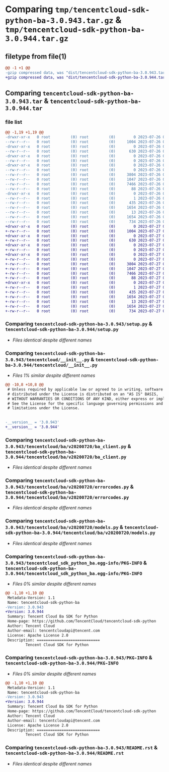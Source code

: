 # Comparing `tmp/tencentcloud-sdk-python-ba-3.0.943.tar.gz` & `tmp/tencentcloud-sdk-python-ba-3.0.944.tar.gz`

## filetype from file(1)

```diff
@@ -1 +1 @@
-gzip compressed data, was "dist/tencentcloud-sdk-python-ba-3.0.943.tar", last modified: Wed Jul 26 00:31:03 2023, max compression
+gzip compressed data, was "dist/tencentcloud-sdk-python-ba-3.0.944.tar", last modified: Thu Jul 27 02:09:03 2023, max compression
```

## Comparing `tencentcloud-sdk-python-ba-3.0.943.tar` & `tencentcloud-sdk-python-ba-3.0.944.tar`

### file list

```diff
@@ -1,19 +1,19 @@
-drwxr-xr-x   0 root         (0) root         (0)        0 2023-07-26 00:31:03.000000 tencentcloud-sdk-python-ba-3.0.943/
--rw-r--r--   0 root         (0) root         (0)     1004 2023-07-26 00:31:03.000000 tencentcloud-sdk-python-ba-3.0.943/setup.py
-drwxr-xr-x   0 root         (0) root         (0)        0 2023-07-26 00:31:03.000000 tencentcloud-sdk-python-ba-3.0.943/tencentcloud/
--rw-r--r--   0 root         (0) root         (0)      630 2023-07-26 00:31:03.000000 tencentcloud-sdk-python-ba-3.0.943/tencentcloud/__init__.py
-drwxr-xr-x   0 root         (0) root         (0)        0 2023-07-26 00:31:03.000000 tencentcloud-sdk-python-ba-3.0.943/tencentcloud/ba/
--rw-r--r--   0 root         (0) root         (0)        0 2023-07-26 00:31:03.000000 tencentcloud-sdk-python-ba-3.0.943/tencentcloud/ba/__init__.py
-drwxr-xr-x   0 root         (0) root         (0)        0 2023-07-26 00:31:03.000000 tencentcloud-sdk-python-ba-3.0.943/tencentcloud/ba/v20200720/
--rw-r--r--   0 root         (0) root         (0)        0 2023-07-26 00:31:03.000000 tencentcloud-sdk-python-ba-3.0.943/tencentcloud/ba/v20200720/__init__.py
--rw-r--r--   0 root         (0) root         (0)     3804 2023-07-26 00:31:03.000000 tencentcloud-sdk-python-ba-3.0.943/tencentcloud/ba/v20200720/ba_client.py
--rw-r--r--   0 root         (0) root         (0)     1047 2023-07-26 00:31:03.000000 tencentcloud-sdk-python-ba-3.0.943/tencentcloud/ba/v20200720/errorcodes.py
--rw-r--r--   0 root         (0) root         (0)     7466 2023-07-26 00:31:03.000000 tencentcloud-sdk-python-ba-3.0.943/tencentcloud/ba/v20200720/models.py
--rw-r--r--   0 root         (0) root         (0)       88 2023-07-26 00:31:03.000000 tencentcloud-sdk-python-ba-3.0.943/setup.cfg
-drwxr-xr-x   0 root         (0) root         (0)        0 2023-07-26 00:31:03.000000 tencentcloud-sdk-python-ba-3.0.943/tencentcloud_sdk_python_ba.egg-info/
--rw-r--r--   0 root         (0) root         (0)        1 2023-07-26 00:31:03.000000 tencentcloud-sdk-python-ba-3.0.943/tencentcloud_sdk_python_ba.egg-info/dependency_links.txt
--rw-r--r--   0 root         (0) root         (0)      435 2023-07-26 00:31:03.000000 tencentcloud-sdk-python-ba-3.0.943/tencentcloud_sdk_python_ba.egg-info/SOURCES.txt
--rw-r--r--   0 root         (0) root         (0)     1654 2023-07-26 00:31:03.000000 tencentcloud-sdk-python-ba-3.0.943/tencentcloud_sdk_python_ba.egg-info/PKG-INFO
--rw-r--r--   0 root         (0) root         (0)       13 2023-07-26 00:31:03.000000 tencentcloud-sdk-python-ba-3.0.943/tencentcloud_sdk_python_ba.egg-info/top_level.txt
--rw-r--r--   0 root         (0) root         (0)     1654 2023-07-26 00:31:03.000000 tencentcloud-sdk-python-ba-3.0.943/PKG-INFO
--rw-r--r--   0 root         (0) root         (0)      734 2023-07-26 00:31:03.000000 tencentcloud-sdk-python-ba-3.0.943/README.rst
+drwxr-xr-x   0 root         (0) root         (0)        0 2023-07-27 02:09:03.000000 tencentcloud-sdk-python-ba-3.0.944/
+-rw-r--r--   0 root         (0) root         (0)     1004 2023-07-27 02:09:03.000000 tencentcloud-sdk-python-ba-3.0.944/setup.py
+drwxr-xr-x   0 root         (0) root         (0)        0 2023-07-27 02:09:03.000000 tencentcloud-sdk-python-ba-3.0.944/tencentcloud/
+-rw-r--r--   0 root         (0) root         (0)      630 2023-07-27 02:09:03.000000 tencentcloud-sdk-python-ba-3.0.944/tencentcloud/__init__.py
+drwxr-xr-x   0 root         (0) root         (0)        0 2023-07-27 02:09:03.000000 tencentcloud-sdk-python-ba-3.0.944/tencentcloud/ba/
+-rw-r--r--   0 root         (0) root         (0)        0 2023-07-27 02:09:03.000000 tencentcloud-sdk-python-ba-3.0.944/tencentcloud/ba/__init__.py
+drwxr-xr-x   0 root         (0) root         (0)        0 2023-07-27 02:09:03.000000 tencentcloud-sdk-python-ba-3.0.944/tencentcloud/ba/v20200720/
+-rw-r--r--   0 root         (0) root         (0)        0 2023-07-27 02:09:03.000000 tencentcloud-sdk-python-ba-3.0.944/tencentcloud/ba/v20200720/__init__.py
+-rw-r--r--   0 root         (0) root         (0)     3804 2023-07-27 02:09:03.000000 tencentcloud-sdk-python-ba-3.0.944/tencentcloud/ba/v20200720/ba_client.py
+-rw-r--r--   0 root         (0) root         (0)     1047 2023-07-27 02:09:03.000000 tencentcloud-sdk-python-ba-3.0.944/tencentcloud/ba/v20200720/errorcodes.py
+-rw-r--r--   0 root         (0) root         (0)     7466 2023-07-27 02:09:03.000000 tencentcloud-sdk-python-ba-3.0.944/tencentcloud/ba/v20200720/models.py
+-rw-r--r--   0 root         (0) root         (0)       88 2023-07-27 02:09:03.000000 tencentcloud-sdk-python-ba-3.0.944/setup.cfg
+drwxr-xr-x   0 root         (0) root         (0)        0 2023-07-27 02:09:03.000000 tencentcloud-sdk-python-ba-3.0.944/tencentcloud_sdk_python_ba.egg-info/
+-rw-r--r--   0 root         (0) root         (0)        1 2023-07-27 02:09:03.000000 tencentcloud-sdk-python-ba-3.0.944/tencentcloud_sdk_python_ba.egg-info/dependency_links.txt
+-rw-r--r--   0 root         (0) root         (0)      435 2023-07-27 02:09:03.000000 tencentcloud-sdk-python-ba-3.0.944/tencentcloud_sdk_python_ba.egg-info/SOURCES.txt
+-rw-r--r--   0 root         (0) root         (0)     1654 2023-07-27 02:09:03.000000 tencentcloud-sdk-python-ba-3.0.944/tencentcloud_sdk_python_ba.egg-info/PKG-INFO
+-rw-r--r--   0 root         (0) root         (0)       13 2023-07-27 02:09:03.000000 tencentcloud-sdk-python-ba-3.0.944/tencentcloud_sdk_python_ba.egg-info/top_level.txt
+-rw-r--r--   0 root         (0) root         (0)     1654 2023-07-27 02:09:03.000000 tencentcloud-sdk-python-ba-3.0.944/PKG-INFO
+-rw-r--r--   0 root         (0) root         (0)      734 2023-07-27 02:09:03.000000 tencentcloud-sdk-python-ba-3.0.944/README.rst
```

### Comparing `tencentcloud-sdk-python-ba-3.0.943/setup.py` & `tencentcloud-sdk-python-ba-3.0.944/setup.py`

 * *Files identical despite different names*

### Comparing `tencentcloud-sdk-python-ba-3.0.943/tencentcloud/__init__.py` & `tencentcloud-sdk-python-ba-3.0.944/tencentcloud/__init__.py`

 * *Files 1% similar despite different names*

```diff
@@ -10,8 +10,8 @@
 # Unless required by applicable law or agreed to in writing, software
 # distributed under the License is distributed on an "AS IS" BASIS,
 # WITHOUT WARRANTIES OR CONDITIONS OF ANY KIND, either express or implied.
 # See the License for the specific language governing permissions and
 # limitations under the License.
 
 
-__version__ = '3.0.943'
+__version__ = '3.0.944'
```

### Comparing `tencentcloud-sdk-python-ba-3.0.943/tencentcloud/ba/v20200720/ba_client.py` & `tencentcloud-sdk-python-ba-3.0.944/tencentcloud/ba/v20200720/ba_client.py`

 * *Files identical despite different names*

### Comparing `tencentcloud-sdk-python-ba-3.0.943/tencentcloud/ba/v20200720/errorcodes.py` & `tencentcloud-sdk-python-ba-3.0.944/tencentcloud/ba/v20200720/errorcodes.py`

 * *Files identical despite different names*

### Comparing `tencentcloud-sdk-python-ba-3.0.943/tencentcloud/ba/v20200720/models.py` & `tencentcloud-sdk-python-ba-3.0.944/tencentcloud/ba/v20200720/models.py`

 * *Files identical despite different names*

### Comparing `tencentcloud-sdk-python-ba-3.0.943/tencentcloud_sdk_python_ba.egg-info/PKG-INFO` & `tencentcloud-sdk-python-ba-3.0.944/tencentcloud_sdk_python_ba.egg-info/PKG-INFO`

 * *Files 0% similar despite different names*

```diff
@@ -1,10 +1,10 @@
 Metadata-Version: 1.1
 Name: tencentcloud-sdk-python-ba
-Version: 3.0.943
+Version: 3.0.944
 Summary: Tencent Cloud Ba SDK for Python
 Home-page: https://github.com/TencentCloud/tencentcloud-sdk-python
 Author: Tencent Cloud
 Author-email: tencentcloudapi@tencent.com
 License: Apache License 2.0
 Description: ============================
         Tencent Cloud SDK for Python
```

### Comparing `tencentcloud-sdk-python-ba-3.0.943/PKG-INFO` & `tencentcloud-sdk-python-ba-3.0.944/PKG-INFO`

 * *Files 0% similar despite different names*

```diff
@@ -1,10 +1,10 @@
 Metadata-Version: 1.1
 Name: tencentcloud-sdk-python-ba
-Version: 3.0.943
+Version: 3.0.944
 Summary: Tencent Cloud Ba SDK for Python
 Home-page: https://github.com/TencentCloud/tencentcloud-sdk-python
 Author: Tencent Cloud
 Author-email: tencentcloudapi@tencent.com
 License: Apache License 2.0
 Description: ============================
         Tencent Cloud SDK for Python
```

### Comparing `tencentcloud-sdk-python-ba-3.0.943/README.rst` & `tencentcloud-sdk-python-ba-3.0.944/README.rst`

 * *Files identical despite different names*

